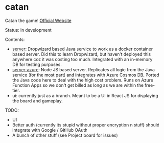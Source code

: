 # catan
Catan the game! [Official Website](https://www.catan.com/game/catan)

Status: In development

Contents:

- [server](./server): Dropwizard based Java service to work as a docker container based server. Did this to learn Dropwizard, but haven't deployed this anywhere coz it was costing too much. Integrated with an in-memory DB for testing purposes.
- [server-azure](./server-azure): Node JS based server. Replicates all logic from the Java service (for the most part) and integrates with Azure Cosmos DB. Ported the Java code here to deal with the high cost problem. Runs on Azure Function Apps so we don't get billed as long as we are within the free-tier.
- ui: currently just as a branch. Meant to be a UI in React JS for displaying the board and gameplay.

TODO:

- UI
- Better auth (currently its stupid without proper encryption n stuff) should integrate with Google / GitHub OAuth
- A bunch of other stuff (see Project board for issues)

